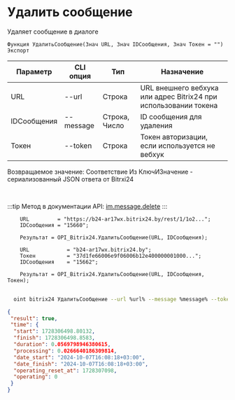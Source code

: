 ﻿---
sidebar_position: 4
---

# Удалить сообщение
 Удаляет сообщение в диалоге



`Функция УдалитьСообщение(Знач URL, Знач IDСообщения, Знач Токен = "") Экспорт`

  | Параметр | CLI опция | Тип | Назначение |
  |-|-|-|-|
  | URL | --url | Строка | URL внешнего вебхука или адрес Bitrix24 при использовании токена |
  | IDСообщения | --message | Строка, Число | ID сообщения для удаления |
  | Токен | --token | Строка | Токен авторизации, если используется не вебхук |

  
  Возвращаемое значение:   Соответствие Из КлючИЗначение - сериализованный JSON ответа от Bitrxi24

<br/>

:::tip
Метод в документации API: [im.message.delete](https://dev.1c-bitrix.ru/learning/course/?COURSE_ID=93&LESSON_ID=12119)
:::
<br/>


```bsl title="Пример кода"
    URL         = "https://b24-ar17wx.bitrix24.by/rest/1/1o2...";
    IDСообщения = "15660";

    Результат = OPI_Bitrix24.УдалитьСообщение(URL, IDСообщения);

    URL            = "b24-ar17wx.bitrix24.by";
    Токен          = "37d1fe66006e9f06006b12e400000001000...";
    IDСообщения    = "15662";

    Результат = OPI_Bitrix24.УдалитьСообщение(URL, IDСообщения, Токен);
```



```sh title="Пример команды CLI"
    
  oint bitrix24 УдалитьСообщение --url %url% --message %message% --token %token%

```

```json title="Результат"
{
 "result": true,
 "time": {
  "start": 1728306498.80132,
  "finish": 1728306498.8583,
  "duration": 0.0569798946380615,
  "processing": 0.0266640186309814,
  "date_start": "2024-10-07T16:08:18+03:00",
  "date_finish": "2024-10-07T16:08:18+03:00",
  "operating_reset_at": 1728307098,
  "operating": 0
 }
}
```
